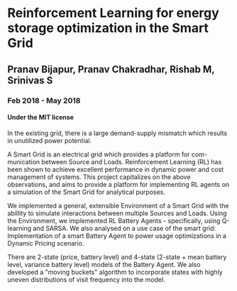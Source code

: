 # Reinforcement Learning for energy storage optimization in the Smart Grid

## Pranav Bijapur, Pranav Chakradhar, Rishab M, Srinivas S

### Feb 2018 - May 2018

#### Under the MIT license

In the existing grid, there is a large demand-supply mismatch which results in unutilized power potential. 

A Smart Grid is an electrical grid which provides a platform for com- munication between Source and Loads. Reinforcement Learning (RL) has been shown to achieve excellent performance in dynamic power and cost management of systems. This project capitalizes on the above observations, and aims to provide a platform for implementing RL agents on a simulation of the Smart Grid for analytical purposes. 

We implemented a general, extensible Environment of a Smart Grid with the abillity to simulate interactions between multiple Sources and Loads. Using the Environment, we implemented RL Battery Agents - specifically, using Q-learning and SARSA. We also analysed on a use case of the smart grid: Implementation of a smart Battery Agent to power usage optimizations in a Dynamic Pricing scenario.

There are 2-state (price, battery level) and 4-state (2-state + mean battery level, variance battery level) models of the Battery Agent. We also developed a "moving buckets" algorithm to incorporate states with highly uneven distributions of visit frequency into the model.
